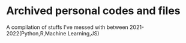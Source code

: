 # Archived personal codes and files
A compilation of stuffs I've messed with between 2021-2022(Python,R,Machine Learning,JS)
